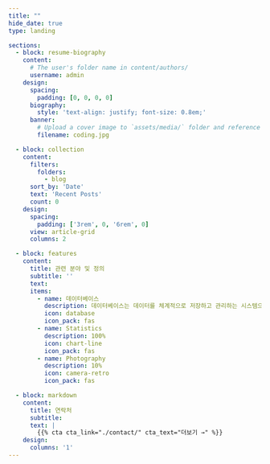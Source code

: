 ```yaml
---
title: ""
hide_date: true
type: landing

sections:
  - block: resume-biography
    content:
      # The user's folder name in content/authors/
      username: admin
    design:
      spacing:
        padding: [0, 0, 0, 0]
      biography:
        style: 'text-align: justify; font-size: 0.8em;'
      banner:
        # Upload a cover image to `assets/media/` folder and reference its filename here (optional)
        filename: coding.jpg

  - block: collection
    content:
      filters:
        folders:
          - blog
      sort_by: 'Date'
      text: 'Recent Posts'
      count: 0
    design:
      spacing:
        padding: ['3rem', 0, '6rem', 0]
      view: article-grid
      columns: 2

  - block: features
    content:
      title: 관련 분야 및 정의
      subtitle: ''
      text: 
      items:
        - name: 데이터베이스
          description: 데이터베이스는 데이터를 체계적으로 저장하고 관리하는 시스템으로, 여러 사용자와 응용 프로그램이 효율적으로 데이터를 생성, 조회, 수정 및 삭제할 수 있도록 돕습니다.
          icon: database
          icon_pack: fas
        - name: Statistics
          description: 100%
          icon: chart-line
          icon_pack: fas
        - name: Photography
          description: 10%
          icon: camera-retro
          icon_pack: fas

  - block: markdown
    content:
      title: 연락처
      subtitle:
      text: |
        {{% cta cta_link="./contact/" cta_text="더보기 →" %}}
    design:
      columns: '1'
---
```


